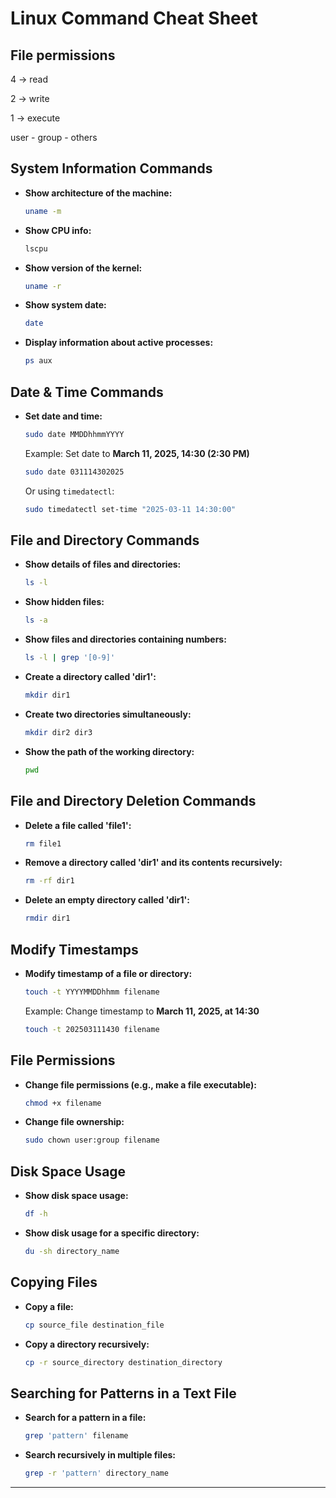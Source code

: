 # Linux Command Cheat Sheet

## File permissions
4 -> read


2 -> write


1 -> execute 

user - group - others

## System Information Commands

- **Show architecture of the machine:**
  ```sh
  uname -m
  ```
- **Show CPU info:**
  ```sh
  lscpu
  ```
- **Show version of the kernel:**
  ```sh
  uname -r
  ```
- **Show system date:**
  ```sh
  date
  ```
- **Display information about active processes:**
  ```sh
  ps aux
  ```

## Date & Time Commands

- **Set date and time:**
  ```sh
  sudo date MMDDhhmmYYYY
  ```
  Example: Set date to **March 11, 2025, 14:30 (2:30 PM)**
  ```sh
  sudo date 031114302025
  ```
  Or using `timedatectl`:
  ```sh
  sudo timedatectl set-time "2025-03-11 14:30:00"
  ```

## File and Directory Commands

- **Show details of files and directories:**
  ```sh
  ls -l
  ```
- **Show hidden files:**
  ```sh
  ls -a
  ```
- **Show files and directories containing numbers:**
  ```sh
  ls -l | grep '[0-9]'
  ```
- **Create a directory called 'dir1':**
  ```sh
  mkdir dir1
  ```
- **Create two directories simultaneously:**
  ```sh
  mkdir dir2 dir3
  ```
- **Show the path of the working directory:**
  ```sh
  pwd
  ```

## File and Directory Deletion Commands

- **Delete a file called 'file1':**
  ```sh
  rm file1
  ```
- **Remove a directory called 'dir1' and its contents recursively:**
  ```sh
  rm -rf dir1
  ```
- **Delete an empty directory called 'dir1':**
  ```sh
  rmdir dir1
  ```

## Modify Timestamps

- **Modify timestamp of a file or directory:**
  ```sh
  touch -t YYYYMMDDhhmm filename
  ```
  Example: Change timestamp to **March 11, 2025, at 14:30**
  ```sh
  touch -t 202503111430 filename
  ```

## File Permissions

- **Change file permissions (e.g., make a file executable):**
  ```sh
  chmod +x filename
  ```
- **Change file ownership:**
  ```sh
  sudo chown user:group filename
  ```

## Disk Space Usage

- **Show disk space usage:**
  ```sh
  df -h
  ```
- **Show disk usage for a specific directory:**
  ```sh
  du -sh directory_name
  ```

## Copying Files

- **Copy a file:**
  ```sh
  cp source_file destination_file
  ```
- **Copy a directory recursively:**
  ```sh
  cp -r source_directory destination_directory
  ```

## Searching for Patterns in a Text File

- **Search for a pattern in a file:**
  ```sh
  grep 'pattern' filename
  ```
- **Search recursively in multiple files:**
  ```sh
  grep -r 'pattern' directory_name
  ```
  
---




